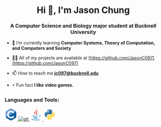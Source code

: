 <h1 align="center">Hi 👋, I'm Jason Chung</h1>
<h3 align="center">A Computer Science and Biology major student at Bucknell University</h3>

- 🌱 I’m currently learning **Computer Systems, Theory of Computation, and Computers and Society**

- 👨‍💻 All of my projects are available at [https://github.com/JasonC097](https://github.com/JasonC097)

- 📫 How to reach me **jc097@bucknell.edu**

- ⚡ Fun fact **I like video games.**

<h3 align="left">Languages and Tools:</h3>
<p align="left"> <a href="https://www.cprogramming.com/" target="_blank" rel="noreferrer"> <img src="https://raw.githubusercontent.com/devicons/devicon/master/icons/c/c-original.svg" alt="c" width="40" height="40"/> </a> <a href="https://git-scm.com/" target="_blank" rel="noreferrer"> <img src="https://www.vectorlogo.zone/logos/git-scm/git-scm-icon.svg" alt="git" width="40" height="40"/> </a> <a href="https://www.java.com" target="_blank" rel="noreferrer"> <img src="https://raw.githubusercontent.com/devicons/devicon/master/icons/java/java-original.svg" alt="java" width="40" height="40"/> </a> <a href="https://www.python.org" target="_blank" rel="noreferrer"> <img src="https://raw.githubusercontent.com/devicons/devicon/master/icons/python/python-original.svg" alt="python" width="40" height="40"/> </a> </p>
